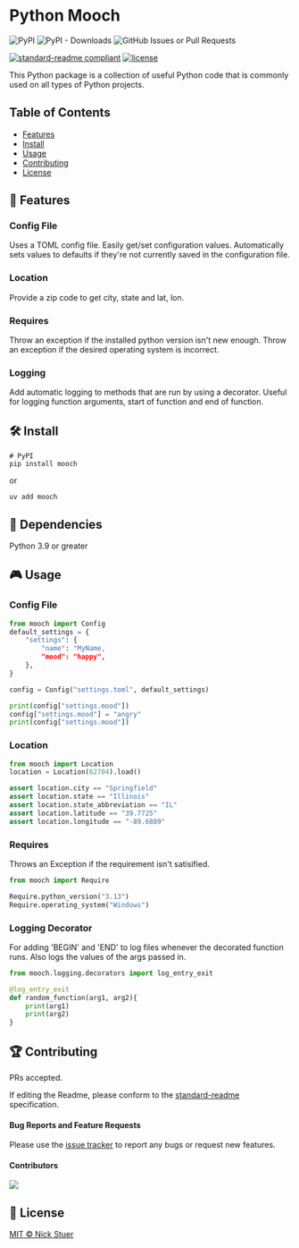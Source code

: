 # Python Mooch

![PyPI](https://img.shields.io/pypi/v/mooch?label=mooch)
![PyPI - Downloads](https://img.shields.io/pypi/dm/mooch)
<img alt="GitHub Issues or Pull Requests" src="https://img.shields.io/github/issues/nickstuer/mooch">

[![standard-readme compliant](https://img.shields.io/badge/readme%20style-standard-brightgreen.svg?style=flat-square)](https://github.com/RichardLitt/standard-readme)
[![license](https://img.shields.io/github/license/nickstuer/mooch.svg)](LICENSE)

This Python package is a collection of useful Python code that is commonly used on all types of Python projects.

## Table of Contents

- [Features](https://github.com/nickstuer/mooch?tab=readme-ov-file#-features)
- [Install](https://github.com/nickstuer/mooch?tab=readme-ov-file#-install)
- [Usage](https://github.com/nickstuer/mooch?tab=readme-ov-file#-usage)
- [Contributing](https://github.com/nickstuer/mooch?tab=readme-ov-file#-contributing)
- [License](https://github.com/nickstuer/mooch?tab=readme-ov-file#-license)

## 📖 Features


### Config File
Uses a TOML config file. Easily get/set configuration values. Automatically sets values to defaults if they're not currently saved in the configuration file.

### Location
Provide a zip code to get city, state and lat, lon.

### Requires
Throw an exception if the installed python version isn't new enough.
Throw an exception if the desired operating system is incorrect.

### Logging
Add automatic logging to methods that are run by using a decorator. Useful for logging function arguments, start of function and end of function.


## 🛠 Install

```
# PyPI
pip install mooch
```
or
```
uv add mooch
```

##  📌 Dependencies
Python 3.9 or greater

## 🎮 Usage

### Config File
```python
from mooch import Config
default_settings = {
    "settings": {
        "name": "MyName,
        "mood": "happy",
    },
}

config = Config("settings.toml", default_settings)

print(config["settings.mood"])
config["settings.mood"] = "angry"
print(config["settings.mood"])
```

### Location
```python
from mooch import Location
location = Location(62704).load()

assert location.city == "Springfield"
assert location.state == "Illinois"
assert location.state_abbreviation == "IL"
assert location.latitude == "39.7725"
assert location.longitude == "-89.6889"
```

### Requires
Throws an Exception if the requirement isn't satisified.
```python
from mooch import Require

Require.python_version("3.13")
Require.operating_system("Windows")
```

### Logging Decorator
For adding 'BEGIN' and 'END' to log files whenever the decorated function runs.
Also logs the values of the args passed in.

```python
from mooch.logging.decorators import log_entry_exit

@log_entry_exit
def random_function(arg1, arg2){
    print(arg1)
    print(arg2)
}
```

## 🏆 Contributing

PRs accepted.

If editing the Readme, please conform to the [standard-readme](https://github.com/RichardLitt/standard-readme) specification.

#### Bug Reports and Feature Requests
Please use the [issue tracker](https://github.com/nickstuer/mooch/issues) to report any bugs or request new features.

#### Contributors

<a href = "https://github.com/nickstuer/mooch/graphs/contributors">
  <img src = "https://contrib.rocks/image?repo=nickstuer/mooch"/>
</a>

## 📃 License

[MIT © Nick Stuer](LICENSE)